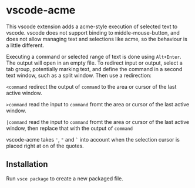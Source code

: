 # vscode-acme

This vscode extension adds a acme-style execution of selected text to vscode.
vscode does not support binding to middle-mouse-button, and does not allow managing text and selections like acme, so the behaviour is a little different.

Executing a command or selected range of text is done using `Alt+Enter`. The output will open in an empty file.
To redirect input or output, select a tab group, potentially marking text, and define the command in a second text window, such as a split window.
Then use a redirection:

`<command` redirect the output of `command` to the area or cursor of the last active window.

`>command` read the input to `command` fromt the area or cursor of the last active window.

`|command` read the input to `command` fromt the area or cursor of the last active window, then replace that with the output of `command`

vscode-acme takes `'`, `"` and ``` ` ``` into account when the selection cursor is placed right at on of the quotes.

## Installation

Run `vsce package` to create a new packaged file.
